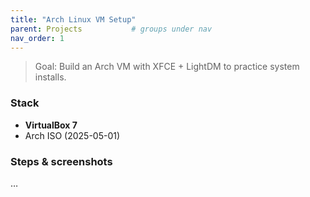 ```yaml
---
title: "Arch Linux VM Setup"
parent: Projects           # groups under nav
nav_order: 1
---
```


> Goal: Build an Arch VM with XFCE + LightDM to practice system installs.

### Stack
* **VirtualBox 7**
* Arch ISO (2025-05-01)

### Steps & screenshots
…

